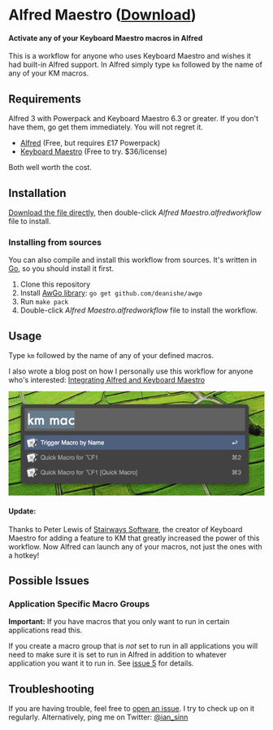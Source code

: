 # Alfred Maestro ([Download][dl])

#### Activate any of your Keyboard Maestro macros in Alfred

This is a workflow for anyone who uses Keyboard Maestro and wishes it had built-in Alfred support. In Alfred simply type `km` followed by the name of any of your KM macros.



## Requirements

Alfred 3 with Powerpack and Keyboard Maestro 6.3 or greater.
If you don't have them, go get them immediately.
You will not regret it.

- [Alfred](http://www.alfredapp.com/) (Free, but requires £17 Powerpack)
- [Keyboard Maestro](http://www.keyboardmaestro.com/main/) (Free to try. $36/license)

Both well worth the cost.



## Installation

[Download the file directly][dl], then double-click _Alfred Maestro.alfredworkflow_ file to install.

[dl]: https://github.com/maltsev/alfred-maestro/releases/download/0.2.0/Alfred%20Maestro.alfredworkflow

### Installing from sources
You can also compile and install this workflow from sources.
It's written in [Go](https://golang.org/), so you should install it first.

1. Clone this repository
2. Install [AwGo library](https://github.com/deanishe/awgo): `go get github.com/deanishe/awgo`
3. Run `make pack`
4. Double-click _Alfred Maestro.alfredworkflow_ file to install the workflow.




## Usage

Type `km` followed by the name of any of your defined macros.

I also wrote a blog post on how I personally use this workflow for anyone who's interested: [Integrating Alfred and Keyboard Maestro][blogpost]

[blogpost]: http://blog.iansinnott.com/integrating-alfred-and-keyboard-maestro/

![usage example screen](screen.png "Usage Example")

#### Update:

Thanks to Peter Lewis of [Stairways Software][stair], the creator of Keyboard Maestro for adding a feature to KM that greatly increased the power of this workflow. Now Alfred can launch any of your macros, not just the ones with a hotkey!

[stair]: http://www.stairways.com/main/



## Possible Issues

### Application Specific Macro Groups

**Important:** If you have macros that you only want to run in certain applications read this.

If you create a macro group that is _not_ set to run in all applications you will need to make sure it is set to run in Alfred in addition to whatever application you want it to run in. See [issue 5][issue5] for details.

[issue5]: https://github.com/iansinnott/alfred-maestro/issues/5



## Troubleshooting

If you are having trouble, feel free to [open an issue][issues]. I try to check up on it regularly. Alternatively, ping me on Twitter: [@ian_sinn](https://twitter.com/ian_sinn)

[issues]: https://github.com/iansinnott/alfred-maestro/issues
[new-issue]: https://github.com/iansinnott/alfred-maestro/issues/new
